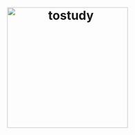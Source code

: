 # <p align="center"><a href="http://tostudy.io"><img alt="tostudy" src="https://user-images.githubusercontent.com/42445422/163009650-2226821b-6f43-4866-b1a3-8b0a0ab69378.svg" height="280px" left="50%" right="50%"></a></p>

<!--

**Here are some ideas to get you started:**

🙋‍♀️ A short introduction - what is your organization all about?
🌈 Contribution guidelines - how can the community get involved?
👩‍💻 Useful resources - where can the community find your docs? Is there anything else the community should know?
🍿 Fun facts - what does your team eat for breakfast?
🧙 Remember, you can do mighty things with the power of [Markdown](https://docs.github.com/github/writing-on-github/getting-started-with-writing-and-formatting-on-github/basic-writing-and-formatting-syntax)
-->
